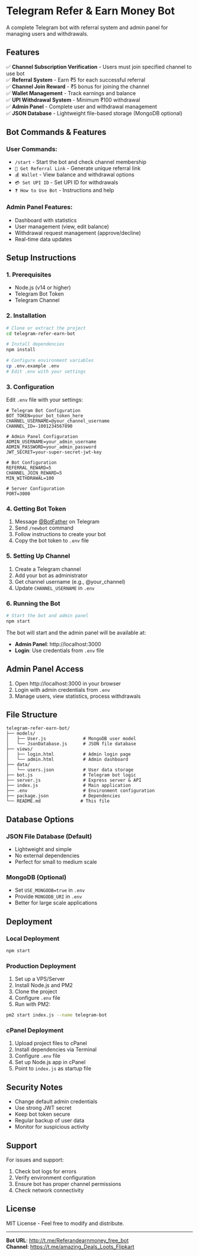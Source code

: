 # Telegram Refer & Earn Money Bot

A complete Telegram bot with referral system and admin panel for managing users and withdrawals.

## Features

✅ **Channel Subscription Verification** - Users must join specified channel to use bot  
✅ **Referral System** - Earn ₹5 for each successful referral  
✅ **Channel Join Reward** - ₹5 bonus for joining the channel  
✅ **Wallet Management** - Track earnings and balance  
✅ **UPI Withdrawal System** - Minimum ₹100 withdrawal  
✅ **Admin Panel** - Complete user and withdrawal management  
✅ **JSON Database** - Lightweight file-based storage (MongoDB optional)  

## Bot Commands & Features

### User Commands:
- `/start` - Start the bot and check channel membership
- `🔗 Get Referral Link` - Generate unique referral link
- `💰 Wallet` - View balance and withdrawal options
- `💳 Set UPI ID` - Set UPI ID for withdrawals
- `❓ How to Use Bot` - Instructions and help

### Admin Panel Features:
- Dashboard with statistics
- User management (view, edit balance)
- Withdrawal request management (approve/decline)
- Real-time data updates

## Setup Instructions

### 1. Prerequisites
- Node.js (v14 or higher)
- Telegram Bot Token
- Telegram Channel

### 2. Installation

```bash
# Clone or extract the project
cd telegram-refer-earn-bot

# Install dependencies
npm install

# Configure environment variables
cp .env.example .env
# Edit .env with your settings
```

### 3. Configuration

Edit `.env` file with your settings:

```env
# Telegram Bot Configuration
BOT_TOKEN=your_bot_token_here
CHANNEL_USERNAME=@your_channel_username
CHANNEL_ID=-1001234567890

# Admin Panel Configuration
ADMIN_USERNAME=your_admin_username
ADMIN_PASSWORD=your_admin_password
JWT_SECRET=your-super-secret-jwt-key

# Bot Configuration
REFERRAL_REWARD=5
CHANNEL_JOIN_REWARD=5
MIN_WITHDRAWAL=100

# Server Configuration
PORT=3000
```

### 4. Getting Bot Token

1. Message [@BotFather](https://t.me/BotFather) on Telegram
2. Send `/newbot` command
3. Follow instructions to create your bot
4. Copy the bot token to `.env` file

### 5. Setting Up Channel

1. Create a Telegram channel
2. Add your bot as administrator
3. Get channel username (e.g., @your_channel)
4. Update `CHANNEL_USERNAME` in `.env`

### 6. Running the Bot

```bash
# Start the bot and admin panel
npm start
```

The bot will start and the admin panel will be available at:
- **Admin Panel**: http://localhost:3000
- **Login**: Use credentials from `.env` file

## Admin Panel Access

1. Open http://localhost:3000 in your browser
2. Login with admin credentials from `.env`
3. Manage users, view statistics, process withdrawals

## File Structure

```
telegram-refer-earn-bot/
├── models/
│   ├── User.js              # MongoDB user model
│   └── JsonDatabase.js      # JSON file database
├── views/
│   ├── login.html           # Admin login page
│   └── admin.html           # Admin dashboard
├── data/
│   └── users.json           # User data storage
├── bot.js                   # Telegram bot logic
├── server.js                # Express server & API
├── index.js                 # Main application
├── .env                     # Environment configuration
├── package.json             # Dependencies
└── README.md               # This file
```

## Database Options

### JSON File Database (Default)
- Lightweight and simple
- No external dependencies
- Perfect for small to medium scale

### MongoDB (Optional)
- Set `USE_MONGODB=true` in `.env`
- Provide `MONGODB_URI` in `.env`
- Better for large scale applications

## Deployment

### Local Deployment
```bash
npm start
```

### Production Deployment
1. Set up a VPS/Server
2. Install Node.js and PM2
3. Clone the project
4. Configure `.env` file
5. Run with PM2:
```bash
pm2 start index.js --name telegram-bot
```

### cPanel Deployment
1. Upload project files to cPanel
2. Install dependencies via Terminal
3. Configure `.env` file
4. Set up Node.js app in cPanel
5. Point to `index.js` as startup file

## Security Notes

- Change default admin credentials
- Use strong JWT secret
- Keep bot token secure
- Regular backup of user data
- Monitor for suspicious activity

## Support

For issues and support:
1. Check bot logs for errors
2. Verify environment configuration
3. Ensure bot has proper channel permissions
4. Check network connectivity

## License

MIT License - Feel free to modify and distribute.

---

**Bot URL**: http://t.me/Referandearnmoney_free_bot  
**Channel**: https://t.me/amazing_Deals_Loots_Flipkart

